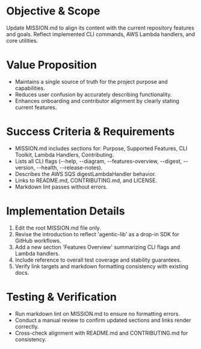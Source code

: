 # Objective & Scope

Update MISSION.md to align its content with the current repository features and goals. Reflect implemented CLI commands, AWS Lambda handlers, and core utilities.

# Value Proposition

- Maintains a single source of truth for the project purpose and capabilities.
- Reduces user confusion by accurately describing functionality.
- Enhances onboarding and contributor alignment by clearly stating current features.

# Success Criteria & Requirements

- MISSION.md includes sections for: Purpose, Supported Features, CLI Toolkit, Lambda Handlers, Contributing.
- Lists all CLI flags (--help, --diagram, --features-overview, --digest, --version, --health, --release-notes).
- Describes the AWS SQS digestLambdaHandler behavior.
- Links to README.md, CONTRIBUTING.md, and LICENSE.
- Markdown lint passes without errors.

# Implementation Details

1. Edit the root MISSION.md file only.
2. Revise the introduction to reflect 'agentic-lib' as a drop-in SDK for GitHub workflows.
3. Add a new section 'Features Overview' summarizing CLI flags and Lambda handlers.
4. Include reference to overall test coverage and stability guarantees.
5. Verify link targets and markdown formatting consistency with existing docs.

# Testing & Verification

- Run markdown lint on MISSION.md to ensure no formatting errors.
- Conduct a manual review to confirm updated sections and links render correctly.
- Cross-check alignment with README.md and CONTRIBUTING.md for consistency.
